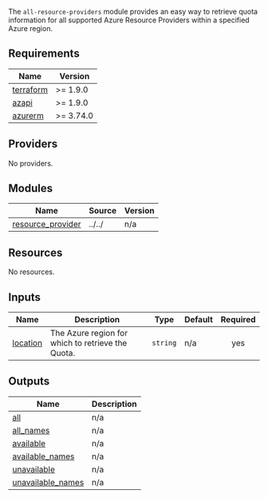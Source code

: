 The `all-resource-providers` module provides an easy way to retrieve quota information for all supported Azure Resource Providers within a specified Azure region.
<!-- BEGIN_TF_DOCS -->
## Requirements

| Name | Version |
|------|---------|
| <a name="requirement_terraform"></a> [terraform](#requirement\_terraform) | >= 1.9.0 |
| <a name="requirement_azapi"></a> [azapi](#requirement\_azapi) | >= 1.9.0 |
| <a name="requirement_azurerm"></a> [azurerm](#requirement\_azurerm) | >= 3.74.0 |

## Providers

No providers.

## Modules

| Name | Source | Version |
|------|--------|---------|
| <a name="module_resource_provider"></a> [resource\_provider](#module\_resource\_provider) | ../../ | n/a |

## Resources

No resources.

## Inputs

| Name | Description | Type | Default | Required |
|------|-------------|------|---------|:--------:|
| <a name="input_location"></a> [location](#input\_location) | The Azure region for which to retrieve the Quota. | `string` | n/a | yes |

## Outputs

| Name | Description |
|------|-------------|
| <a name="output_all"></a> [all](#output\_all) | n/a |
| <a name="output_all_names"></a> [all\_names](#output\_all\_names) | n/a |
| <a name="output_available"></a> [available](#output\_available) | n/a |
| <a name="output_available_names"></a> [available\_names](#output\_available\_names) | n/a |
| <a name="output_unavailable"></a> [unavailable](#output\_unavailable) | n/a |
| <a name="output_unavailable_names"></a> [unavailable\_names](#output\_unavailable\_names) | n/a |
<!-- END_TF_DOCS -->